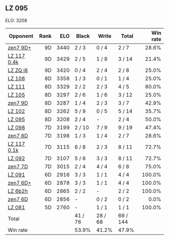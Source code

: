 ## LZ 095 ##

ELO: 3208

Opponent | Rank | ELO | Black | Write | Total | Win rate
---------|-----:|----:|-------|-------|-------|-------:
[zen7 9D+](zen7%209D+.md) | 9D | 3440 | 2 / 3 | 0 / 4 | 2 / 7 | 28.6%
[LZ 117 0.4k](LZ%20117%200.4k.md) | 9D | 3429 | 2 / 5 | 1 / 9 | 3 / 14 | 21.4%
[LZ ZQ i8](LZ%20ZQ%20i8.md) | 9D | 3420 | 0 / 4 | 2 / 4 | 2 / 8 | 25.0%
[LZ 108](LZ%20108.md) | 8D | 3358 | 1 / 3 | 0 / 1 | 1 / 4 | 25.0%
[LZ 111](LZ%20111.md) | 8D | 3329 | 2 / 2 | 2 / 3 | 4 / 5 | 80.0%
[LZ 105](LZ%20105.md) | 8D | 3297 | 2 / 6 | 1 / 6 | 3 / 12 | 25.0%
[zen7 9D](zen7%209D.md) | 8D | 3287 | 1 / 4 | 2 / 3 | 3 / 7 | 42.9%
[LZ 102](LZ%20102.md) | 8D | 3262 | 5 / 9 | 0 / 5 | 5 / 14 | 35.7%
[LZ 095](LZ%20095.md) | 8D | 3208 | 2 / 4 | - | 2 / 4 | 50.0%
[LZ 098](LZ%20098.md) | 7D | 3199 | 2 / 10 | 7 / 9 | 9 / 19 | 47.4%
[zen7 8D](zen7%208D.md) | 7D | 3198 | 1 / 3 | 1 / 4 | 2 / 7 | 28.6%
[LZ 117 0.1k](LZ%20117%200.1k.md) | 7D | 3115 | 6 / 8 | 2 / 3 | 8 / 11 | 72.7%
[LZ 092](LZ%20092.md) | 7D | 3107 | 5 / 8 | 3 / 3 | 8 / 11 | 72.7%
[zen7 7D](zen7%207D.md) | 7D | 3015 | 2 / 4 | 4 / 4 | 6 / 8 | 75.0%
[LZ 091](LZ%20091.md) | 6D | 2916 | 3 / 3 | 1 / 1 | 4 / 4 | 100.0%
[zen7 6D+](zen7%206D+.md) | 6D | 2878 | 3 / 3 | 1 / 1 | 4 / 4 | 100.0%
[LZ 6b2h](LZ%206b2h.md) | 6D | 2865 | 2 / 2 | - | 2 / 2 | 100.0%
[zen7 6D](zen7%206D.md) | 6D | 2856 | - | 0 / 2 | 0 / 2 | 0.0%
[LZ 081](LZ%20081.md) | 5D | 2760 | - | 1 / 1 | 1 / 1 | 100.0%
Total | | | 41 / 76 | 28 / 68 | 69 / 144 | 
Win rate| | | 53.9% | 41.2% | 47.9% | 
